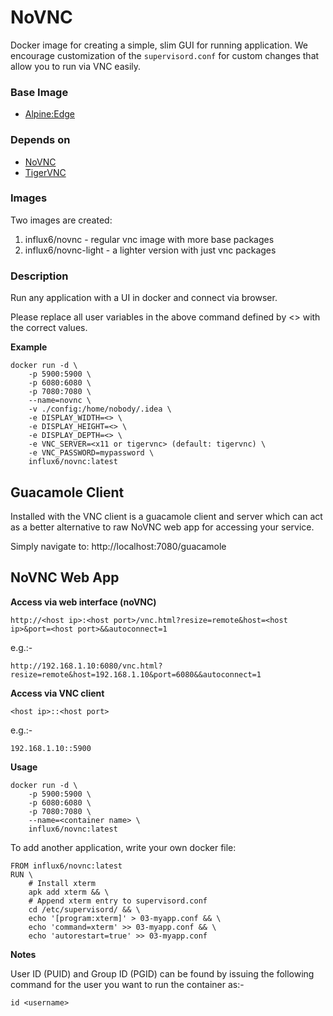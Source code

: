 # NoVNC
Docker image for creating a simple, slim GUI for running application. We encourage customization of the `supervisord.conf`
for custom changes that allow you to run via VNC easily.

### Base Image

- [Alpine:Edge](https://hub.docker.com/_/alpine)

### Depends on

- [NoVNC](https://github.com/novnc/noVNC)
- [TigerVNC](https://github.com/TigerVNC/tigervnc)

### Images

Two images are created:

1. influx6/novnc - regular vnc image with more base packages
2. influx6/novnc-light - a lighter version with just vnc packages

### Description

Run any application with a UI in docker and connect via browser.

Please replace all user variables in the above command defined by <> with the correct values.

**Example**
```
docker run -d \
    -p 5900:5900 \
    -p 6080:6080 \
    -p 7080:7080 \
    --name=novnc \
    -v ./config:/home/nobody/.idea \
    -e DISPLAY_WIDTH=<> \
    -e DISPLAY_HEIGHT=<> \
    -e DISPLAY_DEPTH=<> \
    -e VNC_SERVER=<x11 or tigervnc> (default: tigervnc) \
    -e VNC_PASSWORD=mypassword \
    influx6/novnc:latest
```


## Guacamole Client

Installed with the VNC client is a guacamole client and server which can act as a better alternative to raw NoVNC web app for
accessing your service.

Simply navigate to: http://localhost:7080/guacamole

## NoVNC Web App

**Access via web interface (noVNC)**

`http://<host ip>:<host port>/vnc.html?resize=remote&host=<host ip>&port=<host port>&&autoconnect=1`

e.g.:-

`http://192.168.1.10:6080/vnc.html?resize=remote&host=192.168.1.10&port=6080&&autoconnect=1`

**Access via VNC client**

`<host ip>::<host port>`

e.g.:-

`192.168.1.10::5900`

**Usage**
```
docker run -d \
    -p 5900:5900 \
    -p 6080:6080 \
    -p 7080:7080 \
    --name=<container name> \
    influx6/novnc:latest
```

To add another application, write your own docker file:

```docker-file
FROM influx6/novnc:latest
RUN \
    # Install xterm
    apk add xterm && \
    # Append xterm entry to supervisord.conf
    cd /etc/supervisord/ && \
    echo '[program:xterm]' > 03-myapp.conf && \
    echo 'command=xterm' >> 03-myapp.conf && \
    echo 'autorestart=true' >> 03-myapp.conf
```

**Notes**

User ID (PUID) and Group ID (PGID) can be found by issuing the following command for the user you want to run the container as:-

```
id <username>
```